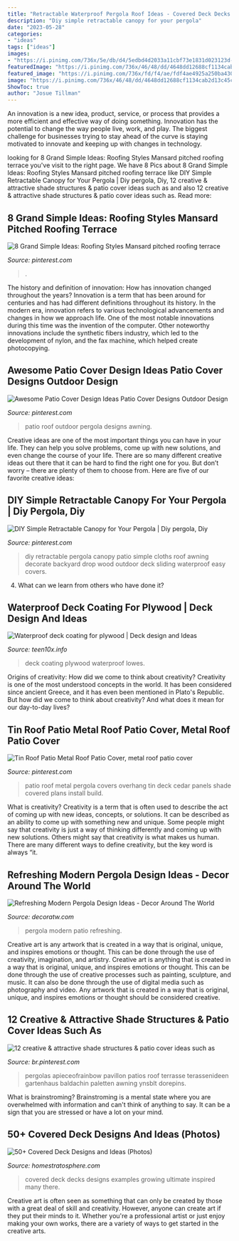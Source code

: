 ```yaml
---
title: "Retractable Waterproof Pergola Roof Ideas - Covered Deck Decks Designs Examples Growing Ultimate Inspired Many There"
description: "Diy simple retractable canopy for your pergola"
date: "2023-05-28"
categories:
- "ideas"
tags: ["ideas"]
images:
- "https://i.pinimg.com/736x/5e/db/d4/5edbd4d2033a11cbf73e1831d023123d--patio-luifels-awning-patio.jpg?b=t"
featuredImage: "https://i.pinimg.com/736x/46/48/dd/4648dd12688cf1134cab2d13c45c00ac.jpg"
featured_image: "https://i.pinimg.com/736x/fd/f4/ae/fdf4ae4925a250ba4302992aa679b3bb.jpg"
image: "https://i.pinimg.com/736x/46/48/dd/4648dd12688cf1134cab2d13c45c00ac.jpg"
ShowToc: true
author: "Josue Tillman"
---
```



An innovation is a new idea, product, service, or process that provides a more efficient and effective way of doing something. Innovation has the potential to change the way people live, work, and play. The biggest challenge for businesses trying to stay ahead of the curve is staying motivated to innovate and keeping up with changes in technology.

	

		
looking for 8 Grand Simple Ideas: Roofing Styles Mansard pitched roofing terrace you've visit to the right page. We have 8 Pics about 8 Grand Simple Ideas: Roofing Styles Mansard pitched roofing terrace like DIY Simple Retractable Canopy for Your Pergola | Diy pergola, Diy, 12 creative &amp; attractive shade structures &amp; patio cover ideas such as and also 12 creative &amp; attractive shade structures &amp; patio cover ideas such as. Read more:
		
    
## 8 Grand Simple Ideas: Roofing Styles Mansard Pitched Roofing Terrace

<img loading=lazy src="https://i.pinimg.com/736x/fd/f4/ae/fdf4ae4925a250ba4302992aa679b3bb.jpg" onerror="this.onerror=null;this.src='https://tse3.mm.bing.net/th?id=OIP.m6hWqzL9hlcrKbLbGr3-FQHaFj&amp;pid=15.1';" alt="8 Grand Simple Ideas: Roofing Styles Mansard pitched roofing terrace">

_Source: pinterest.com_

>. 

	

The history and definition of innovation: How has innovation changed throughout the years?
Innovation is a term that has been around for centuries and has had different definitions throughout its history. In the modern era, innovation refers to various technological advancements and changes in how we approach life. One of the most notable innovations during this time was the invention of the computer. Other noteworthy innovations include the synthetic fibers industry, which led to the development of nylon, and the fax machine, which helped create photocopying.

    
## Awesome Patio Cover Design Ideas Patio Cover Designs Outdoor Design

<img loading=lazy src="https://i.pinimg.com/736x/5e/db/d4/5edbd4d2033a11cbf73e1831d023123d--patio-luifels-awning-patio.jpg?b=t" onerror="this.onerror=null;this.src='https://tse2.mm.bing.net/th?id=OIP.4UHkkmatfKUFZT5XouL3jAHaF0&amp;pid=15.1';" alt="Awesome Patio Cover Design Ideas Patio Cover Designs Outdoor Design">

_Source: pinterest.com_

>patio roof outdoor pergola designs awning. 

	

Creative ideas are one of the most important things you can have in your life. They can help you solve problems, come up with new solutions, and even change the course of your life. There are so many different creative ideas out there that it can be hard to find the right one for you. But don’t worry – there are plenty of them to choose from. Here are five of our favorite creative ideas: 

    
## DIY Simple Retractable Canopy For Your Pergola | Diy Pergola, Diy

<img loading=lazy src="https://i.pinimg.com/736x/46/48/dd/4648dd12688cf1134cab2d13c45c00ac.jpg" onerror="this.onerror=null;this.src='https://tse2.mm.bing.net/th?id=OIP.n-wFCYEDuTTh7HYXnju7rwHaEK&amp;pid=15.1';" alt="DIY Simple Retractable Canopy for Your Pergola | Diy pergola, Diy">

_Source: pinterest.com_

>diy retractable pergola canopy patio simple cloths roof awning decorate backyard drop wood outdoor deck sliding waterproof easy covers. 

	

4) What can we learn from others who have done it?

    
## Waterproof Deck Coating For Plywood | Deck Design And Ideas

<img loading=lazy src="http://teen10x.info/wp-content/uploads/waterproof_deck_coating_for_plywood_744_1600_1200.jpg" onerror="this.onerror=null;this.src='https://tse4.mm.bing.net/th?id=OIP.HDa3sLUqjNQp9NbsQlFl6AHaFj&amp;pid=15.1';" alt="Waterproof deck coating for plywood | Deck design and Ideas">

_Source: teen10x.info_

>deck coating plywood waterproof lowes. 

	

Origins of creativity: How did we come to think about creativity?
Creativity is one of the most understood concepts in the world. It has been considered since ancient Greece, and it has even been mentioned in Plato's Republic. But how did we come to think about creativity? And what does it mean for our day-to-day lives?

    
## Tin Roof Patio Metal Roof Patio Cover, Metal Roof Patio Cover

<img loading=lazy src="https://i.pinimg.com/736x/30/5a/49/305a496af0aa839e367a2c845021cb51--diy-patio-patio-ideas.jpg" onerror="this.onerror=null;this.src='https://tse3.mm.bing.net/th?id=OIP.NbKqwxwmY4CF4wVu33GrxAHaFj&amp;pid=15.1';" alt="Tin Roof Patio Metal Roof Patio Cover, metal roof patio cover">

_Source: pinterest.com_

>patio roof metal pergola covers overhang tin deck cedar panels shade covered plans install build. 

	

What is creativity?
Creativity is a term that is often used to describe the act of coming up with new ideas, concepts, or solutions. It can be described as an ability to come up with something new and unique. Some people might say that creativity is just a way of thinking differently and coming up with new solutions. Others might say that creativity is what makes us human. There are many different ways to define creativity, but the key word is always “it.

    
## Refreshing Modern Pergola Design Ideas - Decor Around The World

<img loading=lazy src="https://decoratw.com/wp-content/uploads/2016/01/modern-pergola-designs-with-contemporary-pendant-lighting.jpg" onerror="this.onerror=null;this.src='https://tse3.mm.bing.net/th?id=OIP.ibdedpQKenJgx79VZeiThAHaFb&amp;pid=15.1';" alt="Refreshing Modern Pergola Design Ideas - Decor Around The World">

_Source: decoratw.com_

>pergola modern patio refreshing. 

	

Creative art is any artwork that is created in a way that is original, unique, and inspires emotions or thought. This can be done through the use of creativity, imagination, and artistry.
Creative art is anything that is created in a way that is original, unique, and inspires emotions or thought. This can be done through the use of creative processes such as painting, sculpture, and music. It can also be done through the use of digital media such as photography and video. Any artwork that is created in a way that is original, unique, and inspires emotions or thought should be considered creative.

    
## 12 Creative &amp; Attractive Shade Structures &amp; Patio Cover Ideas Such As

<img loading=lazy src="https://i.pinimg.com/originals/56/a1/d8/56a1d8324a9576fb8c195923c5bdde11.jpg" onerror="this.onerror=null;this.src='https://tse1.mm.bing.net/th?id=OIP.jwdrjYTjihjfDihKPhqRsgHaLG&amp;pid=15.1';" alt="12 creative &amp; attractive shade structures &amp; patio cover ideas such as">

_Source: br.pinterest.com_

>pergolas apieceofrainbow pavillon patios roof terrasse terassenideen gartenhaus baldachin paletten awning ynsblt dorepins. 

	

What is brainstroming? Brainstroming is a mental state where you are overwhelmed with information and can't think of anything to say. It can be a sign that you are stressed or have a lot on your mind.

    
## 50+ Covered Deck Designs And Ideas (Photos)

<img loading=lazy src="https://www.homestratosphere.com/wp-content/uploads/2017/02/197-EmilyGilbert-BeachHomes-Patio1.jpg" onerror="this.onerror=null;this.src='https://tse2.mm.bing.net/th?id=OIP.5L0sJNZuBCNK4Zk0YNFccgHaJ7&amp;pid=15.1';" alt="50+ Covered Deck Designs and Ideas (Photos)">

_Source: homestratosphere.com_

>covered deck decks designs examples growing ultimate inspired many there. 

	

Creative art is often seen as something that can only be created by those with a great deal of skill and creativity. However, anyone can create art if they put their minds to it. Whether you're a professional artist or just enjoy making your own works, there are a variety of ways to get started in the creative arts.

